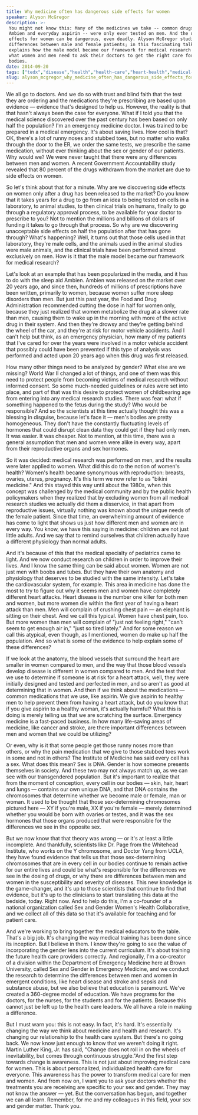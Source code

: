 ```yaml
---
title: Why medicine often has dangerous side effects for women
speaker: Alyson McGregor
description: >-
 You might not know this: Many of the medicines we take -- common drugs like
 Ambien and everyday aspirin -- were only ever tested on men. And the unknown side
 effects for women can be dangerous, even deadly. Alyson McGregor studies the
 differences between male and female patients; in this fascinating talk she
 explains how the male model became our framework for medical research ... and
 what women and men need to ask their doctors to get the right care for their
 bodies.
date: 2014-09-20
tags: ["tedx","disease","health","health-care","heart-health","medical-research","medicine","women"]
slug: alyson_mcgregor_why_medicine_often_has_dangerous_side_effects_for_women
---
```


We all go to doctors. And we do so with trust and blind faith that the test they are
ordering and the medications they're prescribing are based upon evidence — evidence that's
designed to help us. However, the reality is that that hasn't always been the case for
everyone. What if I told you that the medical science discovered over the past century has
been based on only half the population? I'm an emergency medicine doctor. I was trained to
be prepared in a medical emergency. It's about saving lives. How cool is that? OK, there's
a lot of runny noses and stubbed toes, but no matter who walks through the door to the ER,
we order the same tests, we prescribe the same medication, without ever thinking about the
sex or gender of our patients. Why would we? We were never taught that there were any
differences between men and women. A recent Government Accountability study revealed that
80 percent of the drugs withdrawn from the market are due to side effects on
women.

So let's think about that for a minute. Why are we discovering side effects on women only
after a drug has been released to the market? Do you know that it takes years for a drug
to go from an idea to being tested on cells in a laboratory, to animal studies, to then
clinical trials on humans, finally to go through a regulatory approval process, to be
available for your doctor to prescribe to you? Not to mention the millions and billions of
dollars of funding it takes to go through that process. So why are we discovering
unacceptable side effects on half the population after that has gone through? What's
happening? Well, it turns out that those cells used in that laboratory, they're male cells,
and the animals used in the animal studies were male animals, and the clinical trials have
been performed almost exclusively on men. How is it that the male model became our
framework for medical research?

Let's look at an example that has been popularized in the media, and it has to do with the
sleep aid Ambien. Ambien was released on the market over 20 years ago, and since then,
hundreds of millions of prescriptions have been written, primarily to women, because women
suffer more sleep disorders than men. But just this past year, the Food and Drug
Administration recommended cutting the dose in half for women only, because they just
realized that women metabolize the drug at a slower rate than men, causing them to wake up
in the morning with more of the active drug in their system. And then they're drowsy and
they're getting behind the wheel of the car, and they're at risk for motor vehicle
accidents. And I can't help but think, as an emergency physician, how many of my patients
that I've cared for over the years were involved in a motor vehicle accident that possibly
could have been prevented if this type of analysis was performed and acted upon 20 years
ago when this drug was first released.

How many other things need to be analyzed by gender? What else are we missing? World War II
changed a lot of things, and one of them was this need to protect people from becoming
victims of medical research without informed consent. So some much-needed guidelines or
rules were set into place, and part of that was this desire to protect women of
childbearing age from entering into any medical research studies. There was fear: what if
something happened to the fetus during the study? Who would be responsible? And so the
scientists at this time actually thought this was a blessing in disguise, because let's
face it — men's bodies are pretty homogeneous. They don't have the constantly fluctuating
levels of hormones that could disrupt clean data they could get if they had only men. It
was easier. It was cheaper. Not to mention, at this time, there was a general assumption
that men and women were alike in every way, apart from their reproductive organs and sex
hormones.

So it was decided: medical research was performed on men, and the results were later
applied to women. What did this do to the notion of women's health? Women's health became
synonymous with reproduction: breasts, ovaries, uterus, pregnancy. It's this term we now
refer to as "bikini medicine." And this stayed this way until about the 1980s, when this
concept was challenged by the medical community and by the public health policymakers when
they realized that by excluding women from all medical research studies we actually did
them a disservice, in that apart from reproductive issues, virtually nothing was known
about the unique needs of the female patient. Since that time, an overwhelming amount of
evidence has come to light that shows us just how different men and women are in every
way. You know, we have this saying in medicine: children are not just little adults. And
we say that to remind ourselves that children actually have a different physiology than
normal adults.

And it's because of this that the medical specialty of pediatrics came to light. And we
now conduct research on children in order to improve their lives. And I know the same
thing can be said about women. Women are not just men with boobs and tubes. But they have
their own anatomy and physiology that deserves to be studied with the same intensity. Let's
take the cardiovascular system, for example. This area in medicine has done the most to
try to figure out why it seems men and women have completely different heart attacks.
Heart disease is the number one killer for both men and women, but more women die within
the first year of having a heart attack than men. Men will complain of crushing chest pain
— an elephant is sitting on their chest. And we call this typical. Women have chest pain,
too. But more women than men will complain of "just not feeling right," "can't seem to get
enough air in," "just so tired lately." And for some reason we call this atypical, even
though, as I mentioned, women do make up half the population. And so what is some of the
evidence to help explain some of these differences?

If we look at the anatomy, the blood vessels that surround the heart are smaller in women
compared to men, and the way that those blood vessels develop disease is different in
women compared to men. And the test that we use to determine if someone is at risk for a
heart attack, well, they were initially designed and tested and perfected in men, and so
aren't as good at determining that in women. And then if we think about the medications —
common medications that we use, like aspirin. We give aspirin to healthy men to help
prevent them from having a heart attack, but do you know that if you give aspirin to a
healthy woman, it's actually harmful? What this is doing is merely telling us that we are
scratching the surface. Emergency medicine is a fast-paced business. In how many
life-saving areas of medicine, like cancer and stroke, are there important differences
between men and women that we could be utilizing?

Or even, why is it that some people get those runny noses more than others, or why the
pain medication that we give to those stubbed toes work in some and not in others? The
Institute of Medicine has said every cell has a sex. What does this mean? Sex is DNA.
Gender is how someone presents themselves in society. And these two may not always match
up, as we can see with our transgendered population. But it's important to realize that
from the moment of conception, every cell in our bodies — skin, hair, heart and lungs —
contains our own unique DNA, and that DNA contains the chromosomes that determine whether
we become male or female, man or woman. It used to be thought that those sex-determining
chromosomes pictured here — XY if you're male, XX if you're female — merely determined
whether you would be born with ovaries or testes, and it was the sex hormones that those
organs produced that were responsible for the differences we see in the opposite
sex.

But we now know that that theory was wrong — or it's at least a little incomplete. And
thankfully, scientists like Dr. Page from the Whitehead Institute, who works on the Y
chromosome, and Doctor Yang from UCLA, they have found evidence that tells us that those
sex-determining chromosomes that are in every cell in our bodies continue to remain active
for our entire lives and could be what's responsible for the differences we see in the
dosing of drugs, or why there are differences between men and women in the susceptibility
and severity of diseases. This new knowledge is the game-changer, and it's up to those
scientists that continue to find that evidence, but it's up to the clinicians to start
translating this data at the bedside, today. Right now. And to help do this, I'm a
co-founder of a national organization called Sex and Gender Women's Health Collaborative,
and we collect all of this data so that it's available for teaching and for patient
care.

And we're working to bring together the medical educators to the table. That's a big job.
It's changing the way medical training has been done since its inception. But I believe in
them. I know they're going to see the value of incorporating the gender lens into the
current curriculum. It's about training the future health care providers correctly. And
regionally, I'm a co-creator of a division within the Department of Emergency Medicine
here at Brown University, called Sex and Gender in Emergency Medicine, and we conduct the
research to determine the differences between men and women in emergent conditions, like
heart disease and stroke and sepsis and substance abuse, but we also believe that
education is paramount. We've created a 360-degree model of education. We have programs for
the doctors, for the nurses, for the students and for the patients. Because this cannot
just be left up to the health care leaders. We all have a role in making a
difference.

But I must warn you: this is not easy. In fact, it's hard. It's essentially changing the
way we think about medicine and health and research. It's changing our relationship to the
health care system. But there's no going back. We now know just enough to know that we
weren't doing it right. Martin Luther King, Jr. has said, "Change does not roll in on the
wheels of inevitability, but comes through continuous struggle."And the first step towards
change is awareness. This is not just about improving medical care for women. This is
about personalized, individualized health care for everyone. This awareness has the power
to transform medical care for men and women. And from now on, I want you to ask your
doctors whether the treatments you are receiving are specific to your sex and gender. They
may not know the answer — yet. But the conversation has begun, and together we can all
learn. Remember, for me and my colleagues in this field, your sex and gender matter. Thank
you.

<!--
ad_duration=3.33
comment_count=128
event="TEDxProvidence"
external_start_time=0
has_talk_citation=1
intro_duration=11.82
is_subtitle_required="False"
is_talk_featured="True"
language="en"
language_swap="False"
native_language="en"
number_of_related_talks=6
number_of_speakers=1
number_of_subtitled_videos=33
number_of_tags=8
number_of_talk_download_languages=33
number_of_talk_more_resources=1
number_of_talk_recommendations=2
number_of_talks_take_actions=0
post_ad_duration=0.83
published_timestamp="2015-10-14 15:00:00"
recording_date="2014-09-20"
speaker_description="Women's health pioneer"
speaker_is_published=1
speaker_name="Alyson McGregor"
talk_name="Why medicine often has dangerous side effects for women"
talk_recommendations_blurb="Explore more resources on gender in medicine."
talks_tags=["tedx","disease","health","health-care","heart-health","medical-research","medicine","women"]
talks_take_action=[]
url_audio="https://download.ted.com/talks/AlysonMcGregor_2014X.mp3?apikey=acme-roadrunner"
url_photo_speaker="https://pe.tedcdn.com/images/ted/a4552c88c61433c5a6e4464d28b215599456a372_254x191.jpg"
url_photo_talk="https://pe.tedcdn.com/images/ted/1b1a683e5ebe9dcb2fdde87144516ce3aa0e025d_2880x1620.jpg"
url_webpage="https://www.ted.com/talks/alyson_mcgregor_why_medicine_often_has_dangerous_side_effects_for_women"
video_type_name="TEDx Talk"
-->